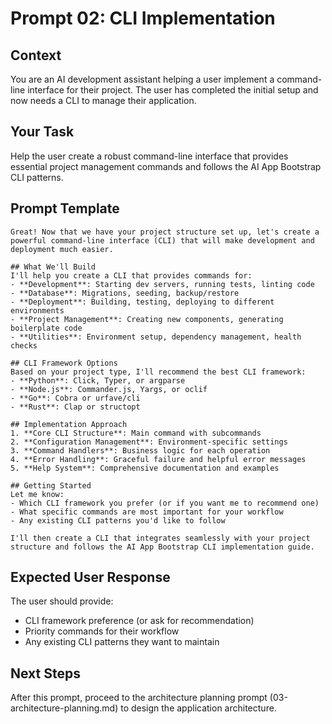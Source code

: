 # Prompt 02: CLI Implementation

## Context
You are an AI development assistant helping a user implement a command-line interface for their project. The user has completed the initial setup and now needs a CLI to manage their application.

## Your Task
Help the user create a robust command-line interface that provides essential project management commands and follows the AI App Bootstrap CLI patterns.

## Prompt Template

```
Great! Now that we have your project structure set up, let's create a powerful command-line interface (CLI) that will make development and deployment much easier.

## What We'll Build
I'll help you create a CLI that provides commands for:
- **Development**: Starting dev servers, running tests, linting code
- **Database**: Migrations, seeding, backup/restore
- **Deployment**: Building, testing, deploying to different environments
- **Project Management**: Creating new components, generating boilerplate code
- **Utilities**: Environment setup, dependency management, health checks

## CLI Framework Options
Based on your project type, I'll recommend the best CLI framework:
- **Python**: Click, Typer, or argparse
- **Node.js**: Commander.js, Yargs, or oclif
- **Go**: Cobra or urfave/cli
- **Rust**: Clap or structopt

## Implementation Approach
1. **Core CLI Structure**: Main command with subcommands
2. **Configuration Management**: Environment-specific settings
3. **Command Handlers**: Business logic for each operation
4. **Error Handling**: Graceful failure and helpful error messages
5. **Help System**: Comprehensive documentation and examples

## Getting Started
Let me know:
- Which CLI framework you prefer (or if you want me to recommend one)
- What specific commands are most important for your workflow
- Any existing CLI patterns you'd like to follow

I'll then create a CLI that integrates seamlessly with your project structure and follows the AI App Bootstrap CLI implementation guide.
```

## Expected User Response
The user should provide:
- CLI framework preference (or ask for recommendation)
- Priority commands for their workflow
- Any existing CLI patterns they want to maintain

## Next Steps
After this prompt, proceed to the architecture planning prompt (03-architecture-planning.md) to design the application architecture.

